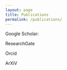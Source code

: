```yaml
---
layout: page
title: Publications
permalink: /publications/
---
```


Google Scholar:

ResearchGate

Orcid

ArXiV